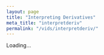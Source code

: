```yaml
---
layout: page
title: "Interpreting Derivatives"
meta_title: "interpretderiv"
permalink: "/vids/interpretderiv/"
---
```



<html>
<head>
<script>

function setCookie(cname,cvalue,exdays) {
    var d = new Date();
    d.setTime(d.getTime() + (exdays*24*60*60*1000));
    var expires = "expires=" + d.toGMTString();
    document.cookie = cname + "=" + cvalue + ";" + expires + ";path=/";
}

function getCookie(cname) {
    var name = cname + "=";
    var decodedCookie = decodeURIComponent(document.cookie);
    var ca = decodedCookie.split(';');
    for(var i = 0; i < ca.length; i++) {
        var c = ca[i];
        while (c.charAt(0) == ' ') {
            c = c.substring(1);
        }
        if (c.indexOf(name) == 0) {
            return c.substring(name.length, c.length);
        }
    }
    return "";
}

function checkCookie() {
    var vidchoice=getCookie("interpretderiv");
    if (vidchoice==1){window.location.href = "https://ximera.osu.edu/calcvids2019/in/c/interpretderiv";}
    else if (vidchoice==2){window.location.href = "https://ximera.osu.edu/calcvids2019/in/o/interpretderiv";}
    else if (vidchoice==3){window.location.href = "https://ximera.osu.edu/calcvids2019/in/v/interpretderiv";}
    else if (vidchoice==4){window.location.href = "https://ximera.osu.edu/calcvids2019/nin/c/interpretderiv";}
    else if (vidchoice==5){window.location.href = "https://ximera.osu.edu/calcvids2019/nin/o/interpretderiv";}
    else if (vidchoice==6){window.location.href = "https://ximera.osu.edu/calcvids2019/nin/v/interpretderiv";}
    else {
      var forwardchoice=Math.random();
      if (forwardchoice <= (1/6) ){
        setCookie("interpretderiv", 1, 365);
        checkCookie();
        }
      else if (forwardchoice <= (2/6) ){
        setCookie("interpretderiv", 2, 365);
        checkCookie();
        }
      else if (forwardchoice <= (3/6) ){
        setCookie("interpretderiv", 3, 365);
        checkCookie();
        }
        else if (forwardchoice <= (4/6) ){
          setCookie("interpretderiv", 4, 365);
          checkCookie();
          }
          else if (forwardchoice <= (5/6) ){
            setCookie("interpretderiv", 5, 365);
            checkCookie();
            }
      else {
        setCookie("interpretderiv", 6, 365);
        checkCookie();
        }
      }
}



</script>
</head>
<body onload="checkCookie()">
Loading...
</body>
</html>
